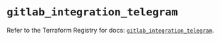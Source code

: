 # `gitlab_integration_telegram`

Refer to the Terraform Registry for docs: [`gitlab_integration_telegram`](https://registry.terraform.io/providers/gitlabhq/gitlab/17.7.1/docs/resources/integration_telegram).
